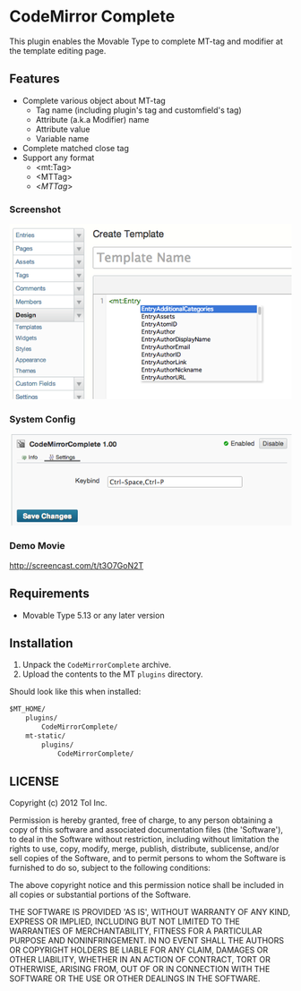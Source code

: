# CodeMirror Complete

This plugin enables the Movable Type to complete MT-tag and modifier at the template editing page.


## Features

* Complete various object about MT-tag
  * Tag name (including plugin's tag and customfield's tag)
  * Attribute (a.k.a Modifier) name
  * Attribute value
  * Variable name
* Complete matched close tag
* Support any format
  * &lt;mt:Tag&gt;
  * &lt;MTTag&gt;
  * &lt;$MTTag$&gt;


### Screenshot

![Screenshot](https://github.com/usualoma/mt-plugin-CodeMirrorComplete/raw/master/artwork/screenshot.png)

### System Config

![System Config](https://github.com/usualoma/mt-plugin-CodeMirrorComplete/raw/master/artwork/system_config.png)

### Demo Movie

http://screencast.com/t/t3O7GoN2T



## Requirements

* Movable Type 5.13 or any later version

## Installation

1. Unpack the `CodeMirrorComplete` archive.
2. Upload the contents to the MT `plugins` directory.

Should look like this when installed:

    $MT_HOME/
        plugins/
            CodeMirrorComplete/
        mt-static/
            plugins/
                CodeMirrorComplete/


## LICENSE

Copyright (c) 2012 ToI Inc.

Permission is hereby granted, free of charge, to any person obtaining
a copy of this software and associated documentation files (the
'Software'), to deal in the Software without restriction, including
without limitation the rights to use, copy, modify, merge, publish,
distribute, sublicense, and/or sell copies of the Software, and to
permit persons to whom the Software is furnished to do so, subject to
the following conditions:

The above copyright notice and this permission notice shall be
included in all copies or substantial portions of the Software.

THE SOFTWARE IS PROVIDED 'AS IS', WITHOUT WARRANTY OF ANY KIND,
EXPRESS OR IMPLIED, INCLUDING BUT NOT LIMITED TO THE WARRANTIES OF
MERCHANTABILITY, FITNESS FOR A PARTICULAR PURPOSE AND NONINFRINGEMENT.
IN NO EVENT SHALL THE AUTHORS OR COPYRIGHT HOLDERS BE LIABLE FOR ANY
CLAIM, DAMAGES OR OTHER LIABILITY, WHETHER IN AN ACTION OF CONTRACT,
TORT OR OTHERWISE, ARISING FROM, OUT OF OR IN CONNECTION WITH THE
SOFTWARE OR THE USE OR OTHER DEALINGS IN THE SOFTWARE.
